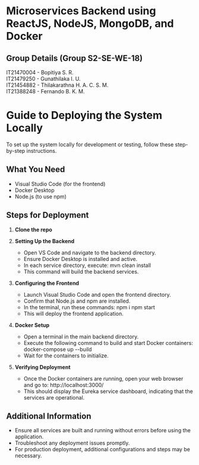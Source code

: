 # Microservices Backend using ReactJS, NodeJS, MongoDB, and Docker

## Group Details (Group S2-SE-WE-18)
IT21470004 - Bopitiya S. R. <br/>
IT21479250 - Gunathilaka I. U. <br/>
IT21454882 - Thilakarathna H. A. C. S. M. <br/>
IT21388248 - Fernando B. K. M. <br/>

# Guide to Deploying the System Locally

To set up the system locally for development or testing, follow these step-by-step instructions.

## What You Need

- Visual Studio Code (for the frontend)
- Docker Desktop
- Node.js (to use npm)

## Steps for Deployment

1. **Clone the repo**

2. **Setting Up the Backend**
   - Open VS Code and navigate to the backend directory.
   - Ensure Docker Desktop is installed and active.
   - In each service directory, execute:
     mvn clean install
   - This command will build the backend services.

2. **Configuring the Frontend**
   - Launch Visual Studio Code and open the frontend directory.
   - Confirm that Node.js and npm are installed.
   - In the terminal, run these commands:
     npm i
     npm start
   - This will deploy the frontend application.

3. **Docker Setup**
   - Open a terminal in the main backend directory.
   - Execute the following command to build and start Docker containers:
     docker-compose up --build
   - Wait for the containers to initialize.

4. **Verifying Deployment**
   - Once the Docker containers are running, open your web browser and go to:
     http://localhost:3000/
   - This should display the Eureka service dashboard, indicating that the services are operational.

## Additional Information
- Ensure all services are built and running without errors before using the application.
- Troubleshoot any deployment issues promptly.
- For production deployment, additional configurations and steps may be necessary.
